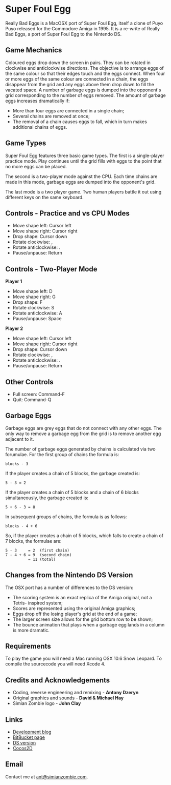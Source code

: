 Super Foul Egg
==============

Really Bad Eggs is a MacOSX port of Super Foul Egg, itself a clone of Puyo Puyo
released for the Commodore Amiga in 1995.  It is a re-write of Really Bad Eggs,
a port of Super Foul Egg to the Nintendo DS.


Game Mechanics
--------------

Coloured eggs drop down the screen in pairs.  They can be rotated in clockwise
and anticlockwise directions.  The objective is to arrange eggs of the same
colour so that their edges touch and the eggs connect.  When four or more eggs
of the same colour are connected in a chain, the eggs disappear from the grid
and any eggs above them drop down to fill the vacated space.  A number of
garbage eggs is dumped into the opponent's grid corresponding to the number of
eggs removed.  The amount of garbage eggs increases dramatically if:

 - More than four eggs are connected in a single chain;
 - Several chains are removed at once;
 - The removal of a chain causes eggs to fall, which in turn makes additional
   chains of eggs.


Game Types
----------

Super Foul Egg features three basic game types.  The first is a single-player
practice mode.  Play continues until the grid fills with eggs to the point that
no more eggs can be placed.

The second is a two-player mode against the CPU.  Each time chains are made in
this mode, garbage eggs are dumped into the opponent's grid.

The last mode is a two player game.  Two human players battle it out using
different keys on the same keyboard.


Controls - Practice and vs CPU Modes
------------------------------------

 * Move shape left:            Cursor left
 * Move shape right:           Cursor right
 * Drop shape:                 Cursor down
 * Rotate clockwise:           ,
 * Rotate anticlockwise:       .
 * Pause/unpause:              Return


Controls - Two-Player Mode
--------------------------

**Player 1**

 * Move shape left:            D
 * Move shape right:           G
 * Drop shape:                 F
 * Rotate clockwise:           S
 * Rotate anticlockwise:       A
 * Pause/unpause:              Space

**Player 2**

 * Move shape left:            Cursor left
 * Move shape right:           Cursor right
 * Drop shape:                 Cursor down
 * Rotate clockwise:           ,
 * Rotate anticlockwise:       .
 * Pause/unpause:              Return


Other Controls
--------------

 * Full screen:                Command-F
 * Quit:                       Command-Q


Garbage Eggs
------------

Garbage eggs are grey eggs that do not connect with any other eggs.  The only
way to remove a garbage egg from the grid is to remove another egg adjacent to
it.

The number of garbage eggs generated by chains is calculated via two forumulae.
For the first group of chains the formula is:

    blocks - 3

If the player creates a chain of 5 blocks, the garbage created is:

    5 - 3 = 2

If the player creates a chain of 5 blocks and a chain of 6 blocks
simultaneously, the garbage created is:

    5 + 6 - 3 = 8

In subsequent groups of chains, the formula is as follows:

    blocks - 4 + 6

So, if the player creates a chain of 5 blocks, which falls to create a chain of
7 blocks, the formulae are:

    5 - 3     = 2  (first chain)
    7 - 4 + 6 = 9  (second chain)
              = 11 (total)


Changes from the Nintendo DS Version
------------------------------------

The OSX port has a number of differences to the DS version:

 * The scoring system is an exact replica of the Amiga original, not a Tetris-
   inspired system;
 * Scores are represented using the original Amiga graphics;
 * Eggs drop off the losing player's grid at the end of a game;
 * The larger screen size allows for the grid bottom row to be shown;
 * The bounce animation that plays when a garbage egg lands in a column is more
   dramatic.


Requirements
------------

To play the game you will need a Mac running OSX 10.6 Snow Leopard.  To compile
the sourcecode you will need Xcode 4.


Credits and Acknowledgements
----------------------------

 - Coding, reverse engineering and remixing        - **Antony Dzeryn**
 - Original graphics and sounds                    - **David & Michael Hay**
 - Simian Zombie logo                              - **John Clay**


Links
-----

 - [Development blog][1]
 - [BitBucket page][2]
 - [DS version][3]
 - [Cocos2D][4]

  [1]: http://simianzombie.com
  [2]: http://bitbucket.org/ant512/superfoulegg
  [3]: http://bitbucket.org/ant512/reallybadeggs
  [4]: http://www.cocos2d-iphone.org


Email
-----

  Contact me at <ant@simianzombie.com>.